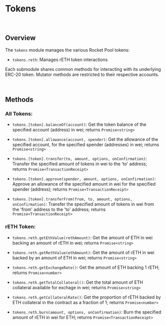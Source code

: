 # Tokens

<br>

## Overview


The `tokens` module manages the various Rocket Pool tokens:

* `tokens.reth`: Manages rETH token interactions

Each submodule shares common methods for interacting with its underlying ERC-20 token.
Mutator methods are restricted to their respective accounts.


<br>

## Methods

### All Tokens:

* `tokens.[token].balanceOf(account)`:
    Get the token balance of the specified account (address) in wei; returns `Promise<string>`

* `tokens.[token].allowance(account, spender)`:
    Get the allowance of the specified account, for the specified spender (addresses) in wei; returns `Promise<string>`

* `tokens.[token].transfer(to, amount, options, onConfirmation)`:
    Transfer the specified amount of tokens in wei to the 'to' address; returns `Promise<TransactionReceipt>`

* `tokens.[token].approve(spender, amount, options, onConfirmation)`:
    Approve an allowance of the specified amount in wei for the specified spender (address); returns `Promise<TransactionReceipt>`

* `tokens.[token].transferFrom(from, to, amount, options, onConfirmation)`:
    Transfer the specified amount of tokens in wei from the 'from' address to the 'to' address; returns `Promise<TransactionReceipt>`

### rETH Token:

* `tokens.reth.getEthValue(rethAmount)`:
    Get the amount of ETH in wei backing an amount of rETH in wei; returns `Promise<string>`

* `tokens.reth.getRethValue(ethAmount)`:
    Get the amount of rETH in wei backed by an amount of ETH in wei; returns `Promise<string>`

* `tokens.reth.getExchangeRate()`:
    Get the amount of ETH backing 1 rETH; returns `Promise<number>`

* `tokens.reth.getTotalCollateral()`:
    Get the total amount of ETH collateral available for exchage in wei; returns `Promise<string>`

* `tokens.reth.getCollateralRate()`:
    Get the proportion of rETH backed by ETH collateral in the contract as a fraction of 1; returns `Promise<number>`

* `tokens.reth.burn(amount, options, onConfirmation)`:
    Burn the specified amount of rETH in wei for ETH; returns `Promise<TransactionReceipt>`